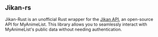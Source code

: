 ## Jikan-rs
Jikan-Rust is an unofficial Rust wrapper for the [Jikan API](https://jikan.moe/), an open-source API for MyAnimeList. This library allows you to seamlessly interact with MyAnimeList's public data without needing authentication.
